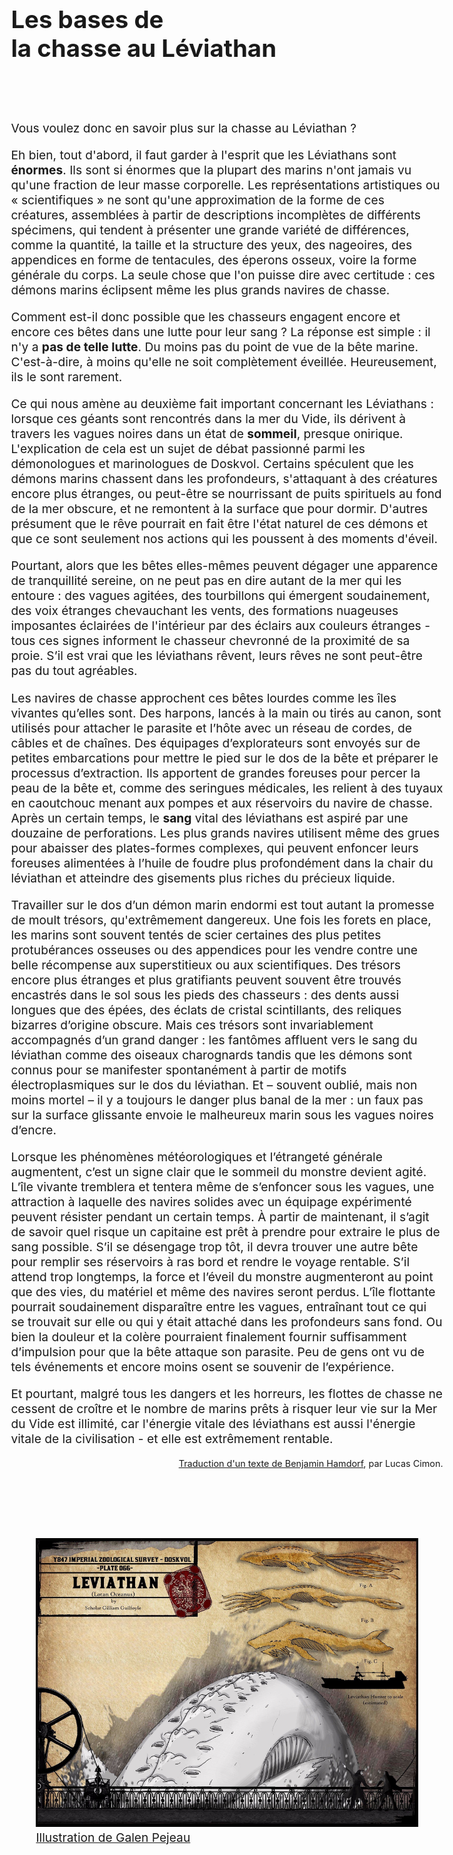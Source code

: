 # Les bases de <br>la chasse au Léviathan

<br><br>

Vous voulez donc en savoir plus sur la chasse au Léviathan ?

Eh bien, tout d'abord, il faut garder à l'esprit que les Léviathans sont **énormes**. Ils sont si énormes que la plupart des marins n'ont jamais vu qu'une fraction de leur masse corporelle. Les représentations artistiques ou « scientifiques » ne sont qu'une approximation de la forme de ces créatures, assemblées à partir de descriptions incomplètes de différents spécimens, qui tendent à présenter une grande variété de différences, comme la quantité, la taille et la structure des yeux, des nageoires, des appendices en forme de tentacules, des éperons osseux, voire la forme générale du corps. La seule chose que l'on puisse dire avec certitude : ces démons marins éclipsent même les plus grands navires de chasse.

Comment est-il donc possible que les chasseurs engagent encore et encore ces bêtes dans une lutte pour leur sang ? La réponse est simple : il n'y a **pas de telle lutte**. Du moins pas du point de vue de la bête marine. C'est-à-dire, à moins qu'elle ne soit complètement éveillée. Heureusement, ils le sont rarement.

Ce qui nous amène au deuxième fait important concernant les Léviathans : lorsque ces géants sont rencontrés dans la mer du Vide, ils dérivent à travers les vagues noires dans un état de **sommeil**, presque onirique. L'explication de cela est un sujet de débat passionné parmi les démonologues et marinologues de Doskvol. Certains spéculent que les démons marins chassent dans les profondeurs, s'attaquant à des créatures encore plus étranges, ou peut-être se nourrissant de puits spirituels au fond de la mer obscure, et ne remontent à la surface que pour dormir. D'autres présument que le rêve pourrait en fait être l'état naturel de ces démons et que ce sont seulement nos actions qui les poussent à des moments d'éveil.

Pourtant, alors que les bêtes elles-mêmes peuvent dégager une apparence de tranquillité sereine, on ne peut pas en dire autant de la mer qui les entoure : des vagues agitées, des tourbillons qui émergent soudainement, des voix étranges chevauchant les vents, des formations nuageuses imposantes éclairées de l'intérieur par des éclairs aux couleurs étranges - tous ces signes informent le chasseur chevronné de la proximité de sa proie. S’il est vrai que les léviathans rêvent, leurs rêves ne sont peut-être pas du tout agréables.

Les navires de chasse approchent ces bêtes lourdes comme les îles vivantes qu’elles sont. Des harpons, lancés à la main ou tirés au canon, sont utilisés pour attacher le parasite et l’hôte avec un réseau de cordes, de câbles et de chaînes. Des équipages d’explorateurs sont envoyés sur de petites embarcations pour mettre le pied sur le dos de la bête et préparer le processus d’extraction. Ils apportent de grandes foreuses pour percer la peau de la bête et, comme des seringues médicales, les relient à des tuyaux en caoutchouc menant aux pompes et aux réservoirs du navire de chasse. Après un certain temps, le **sang** vital des léviathans est aspiré par une douzaine de perforations. Les plus grands navires utilisent même des grues pour abaisser des plates-formes complexes, qui peuvent enfoncer leurs foreuses alimentées à l’huile de foudre plus profondément dans la chair du léviathan et atteindre des gisements plus riches du précieux liquide.

Travailler sur le dos d’un démon marin endormi est tout autant la promesse de moult trésors, qu'extrêmement dangereux. Une fois les forets en place, les marins sont souvent tentés de scier certaines des plus petites protubérances osseuses ou des appendices pour les vendre contre une belle récompense aux superstitieux ou aux scientifiques. Des trésors encore plus étranges et plus gratifiants peuvent souvent être trouvés encastrés dans le sol sous les pieds des chasseurs : des dents aussi longues que des épées, des éclats de cristal scintillants, des reliques bizarres d’origine obscure. Mais ces trésors sont invariablement accompagnés d’un grand danger : les fantômes affluent vers le sang du léviathan comme des oiseaux charognards tandis que les démons sont connus pour se manifester spontanément à partir de motifs électroplasmiques sur le dos du léviathan. Et – souvent oublié, mais non moins mortel – il y a toujours le danger plus banal de la mer : un faux pas sur la surface glissante envoie le malheureux marin sous les vagues noires d’encre.

Lorsque les phénomènes météorologiques et l’étrangeté générale augmentent, c’est un signe clair que le sommeil du monstre devient agité. L’île vivante tremblera et tentera même de s’enfoncer sous les vagues, une attraction à laquelle des navires solides avec un équipage expérimenté peuvent résister pendant un certain temps. À partir de maintenant, il s’agit de savoir quel risque un capitaine est prêt à prendre pour extraire le plus de sang possible. S’il se désengage trop tôt, il devra trouver une autre bête pour remplir ses réservoirs à ras bord et rendre le voyage rentable. S’il attend trop longtemps, la force et l’éveil du monstre augmenteront au point que des vies, du matériel et même des navires seront perdus. L’île flottante pourrait soudainement disparaître entre les vagues, entraînant tout ce qui se trouvait sur elle ou qui y était attaché dans les profondeurs sans fond. Ou bien la douleur et la colère pourraient finalement fournir suffisamment d’impulsion pour que la bête attaque son parasite. Peu de gens ont vu de tels événements et encore moins osent se souvenir de l’expérience.

Et pourtant, malgré tous les dangers et les horreurs, les flottes de chasse ne cessent de croître et le nombre de marins prêts à risquer leur vie sur la Mer du Vide est illimité, car l'énergie vitale des léviathans est aussi l'énergie vitale de la civilisation - et elle est extrêmement rentable.

<p style="font-size: .9rem; text-align: right">
<a href="https://bitd.gplusarchive.online/2016/07/14/leviathan-hunting-101/">Traduction d'un texte de Benjamin Hamdorf</a>, par Lucas Cimon.
</p>

<br><br><br>

<figure>
  <img src="img/LeviathanHuntingShip-noText.jpg" class="full-width">
  <figcaption><a href="https://bitd.gplusarchive.online/2016/10/13/group-was-off-this-week-so-by-request-heres-my-stab-at-the-leviathan/">Illustration de Galen Pejeau</a></figcaption>
</figure>

<style>
body { font-size: 1.2rem; }
</style>
